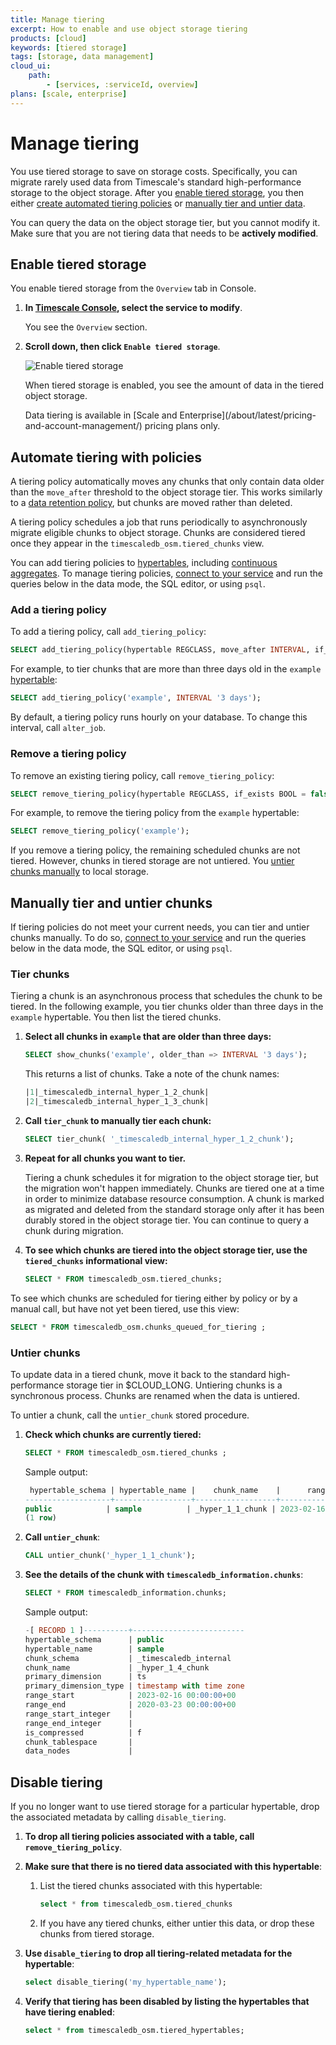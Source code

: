 ```yaml
---
title: Manage tiering
excerpt: How to enable and use object storage tiering
products: [cloud]
keywords: [tiered storage]
tags: [storage, data management]
cloud_ui:
    path:
        - [services, :serviceId, overview]
plans: [scale, enterprise]  
---
```


# Manage tiering

You use tiered storage to save on storage costs. Specifically, you can migrate rarely used data from Timescale's standard high-performance storage to the object storage. After you [enable tiered storage](#enable-tiered-storage), you then either [create automated tiering policies](#automate-tiering-with-policies) or [manually tier and untier data](#manually-tier-and-untier-chunks).

You can query the data on the object storage tier, but you cannot modify it. Make sure that you are not tiering data that needs to be **actively modified**.

## Enable tiered storage

You enable tiered storage from the `Overview` tab in Console.

<Procedure>

1. **In [Timescale Console][console], select the service to modify**.

    You see the `Overview` section.

1. **Scroll down, then click `Enable tiered storage`**.

   ![Enable tiered storage](https://assets.timescale.com/docs/images/console-enable-tiered-storage.png)

   When tiered storage is enabled, you see the amount of data in the tiered object storage.

   <Highlight type="note">
   Data tiering is available in [Scale and Enterprise](/about/latest/pricing-and-account-management/) pricing plans only.
   </Highlight>

</Procedure>

## Automate tiering with policies

A tiering policy automatically moves any chunks that only contain data
older than the `move_after` threshold to the object storage tier. This works similarly to a
[data retention policy][data-retention], but chunks are moved rather than deleted. 

A tiering policy schedules a job that runs periodically to asynchronously migrate eligible chunks to object storage. Chunks are considered tiered once they appear in the `timescaledb_osm.tiered_chunks` view. 

You can add tiering policies to [hypertables][hypertable], including [continuous aggregates][caggs]. To manage tiering policies, [connect to your service][connect-to-service] and run the queries below in the data mode, the SQL editor, or using `psql`.

### Add a tiering policy

To add a tiering policy, call `add_tiering_policy`:

```sql
SELECT add_tiering_policy(hypertable REGCLASS, move_after INTERVAL, if_not_exists BOOL = false);
```

For example, to tier chunks that are more than three days old in the `example` [hypertable][hypertable]:

```sql
SELECT add_tiering_policy('example', INTERVAL '3 days');
```

By default, a tiering policy runs hourly on your database. To change this interval, call `alter_job`.

### Remove a tiering policy

To remove an existing tiering policy, call `remove_tiering_policy`:

```sql
SELECT remove_tiering_policy(hypertable REGCLASS, if_exists BOOL = false);
```

For example, to remove the tiering policy from the `example` hypertable:

```sql
SELECT remove_tiering_policy('example');
```

If you remove a tiering policy, the remaining scheduled chunks are not tiered. However, chunks in tiered storage are not untiered. You [untier chunks manually](#manually-tier-and-untier-chunks) to local storage.

## Manually tier and untier chunks

If tiering policies do not meet your current needs, you can tier and untier chunks manually. To do so, [connect to your service][connect-to-service] and run the queries below in the data mode, the SQL editor, or using `psql`.

### Tier chunks

Tiering a chunk is an asynchronous process that schedules the chunk to be tiered. In the following example, you tier chunks older than three days in the `example` hypertable. You then list the tiered chunks.

<Procedure>

1. **Select all chunks in `example` that are older than three days:**

   ```sql
   SELECT show_chunks('example', older_than => INTERVAL '3 days');
   ```

   This returns a list of chunks. Take a note of the chunk names:

   ```sql
   |1|_timescaledb_internal_hyper_1_2_chunk|
   |2|_timescaledb_internal_hyper_1_3_chunk|
   ```

1. **Call `tier_chunk` to manually tier each chunk:**

   ```sql
   SELECT tier_chunk( '_timescaledb_internal_hyper_1_2_chunk');
   ```

1. **Repeat for all chunks you want to tier.**

   Tiering a chunk schedules it for migration to the object storage tier, but the migration won't happen immediately. Chunks are tiered one at a time in order to minimize database resource consumption. A chunk is marked as migrated and deleted from the standard storage only after it has been durably stored in the object storage tier. You can continue to query a chunk during migration.

1. **To see which chunks are tiered into the object storage tier, use the `tiered_chunks` informational view:**

    ```sql
    SELECT * FROM timescaledb_osm.tiered_chunks;
    ```

</Procedure>

To see which chunks are scheduled for tiering either by policy or by a manual call, but have not yet been tiered, use this view:

```sql
SELECT * FROM timescaledb_osm.chunks_queued_for_tiering ;
```

### Untier chunks

To update data in a tiered chunk, move it back to the standard high-performance storage tier in $CLOUD_LONG. Untiering chunks is a synchronous process. Chunks are renamed when the data is untiered.

To untier a chunk, call the `untier_chunk` stored procedure.

<Procedure>

1.  **Check which chunks are currently tiered:**

    ```sql
    SELECT * FROM timescaledb_osm.tiered_chunks ;
    ```

    Sample output:

    ```sql
     hypertable_schema | hypertable_name |    chunk_name    |      range_start       |       range_end
    -------------------+-----------------+------------------+------------------------+------------------------
    public            | sample          | _hyper_1_1_chunk | 2023-02-16 00:00:00+00 | 2023-02-23 00:00:00+00
    (1 row)
    ```

1.  **Call `untier_chunk`**:

    ```sql
    CALL untier_chunk('_hyper_1_1_chunk');
    ```

1.  **See the details of the chunk with `timescaledb_information.chunks`**:

    ```sql
    SELECT * FROM timescaledb_information.chunks;
    ```

    Sample output:

    ```sql
    -[ RECORD 1 ]----------+-------------------------
    hypertable_schema      | public
    hypertable_name        | sample
    chunk_schema           | _timescaledb_internal
    chunk_name             | _hyper_1_4_chunk
    primary_dimension      | ts
    primary_dimension_type | timestamp with time zone
    range_start            | 2023-02-16 00:00:00+00
    range_end              | 2020-03-23 00:00:00+00
    range_start_integer    |
    range_end_integer      |
    is_compressed          | f
    chunk_tablespace       |
    data_nodes             |
    ```

</Procedure>

## Disable tiering 

If you no longer want to use tiered storage for a particular hypertable, drop the associated metadata by calling `disable_tiering`.

<Procedure>

1. **To drop all tiering policies associated with a table, call `remove_tiering_policy`**.

1. **Make sure that there is no tiered data associated with this hypertable**:

    1. List the tiered chunks associated with this hypertable:
   
       ```sql
       select * from timescaledb_osm.tiered_chunks 
       ```

    1. If you have any tiered chunks, either untier this data, or drop these chunks from tiered storage.

1. **Use `disable_tiering` to drop all tiering-related metadata for the hypertable**:

   ```sql
   select disable_tiering('my_hypertable_name');
   ```

1. **Verify that tiering has been disabled by listing the hypertables that have tiering enabled**:

   ```sql
   select * from timescaledb_osm.tiered_hypertables;
   ```

</Procedure>

[data-retention]: /use-timescale/:currentVersion:/data-retention/
[console]: https://console.cloud.timescale.com/dashboard/services
[hypertable]: /use-timescale/:currentVersion:/hypertables/
[connect-to-service]: /getting-started/:currentVersion:/services/#connect-to-your-service
[caggs]: /use-timescale/:currentVersion:/continuous-aggregates/
